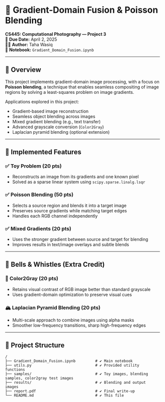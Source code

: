 # 🎨 Gradient-Domain Fusion & Poisson Blending  
**CS445: Computational Photography — Project 3**  
📅 **Due Date:** April 2, 2025  
👨‍💻 **Author:** Taha Wasiq  
📓 **Notebook:** `Gradient_Domain_Fusion.ipynb`

---

## 🧠 Overview

This project implements gradient-domain image processing, with a focus on **Poisson blending**, a technique that enables seamless compositing of image regions by solving a least-squares problem on image gradients.

Applications explored in this project:
- Gradient-based image reconstruction
- Seamless object blending across images
- Mixed gradient blending (e.g., text transfer)
- Advanced grayscale conversion (`Color2Gray`)
- Laplacian pyramid blending (optional extension)

---

## 🧪 Implemented Features

### ✅ Toy Problem (20 pts)
- Reconstructs an image from its gradients and one known pixel
- Solved as a sparse linear system using `scipy.sparse.linalg.lsqr`

### ✅ Poisson Blending (50 pts)
- Selects a source region and blends it into a target image
- Preserves source gradients while matching target edges
- Handles each RGB channel independently

### ✅ Mixed Gradients (20 pts)
- Uses the stronger gradient between source and target for blending
- Improves results in text/image overlays and subtle blends

---

## 🌟 Bells & Whistles (Extra Credit)

### 🖤 Color2Gray (20 pts)
- Retains visual contrast of RGB image better than standard grayscale
- Uses gradient-domain optimization to preserve visual cues

### 🏔 Laplacian Pyramid Blending (20 pts)
- Multi-scale approach to combine images using alpha masks
- Smoother low-frequency transitions, sharp high-frequency edges

---

## 📂 Project Structure

```text
/
├── Gradient_Domain_Fusion.ipynb         # ✔️ Main notebook
├── utils.py                             # ✔️ Provided utility functions
├── samples/                             # ✔️ Toy images, blending samples, color2gray test images
├── results/                             # ✔️ Blending and output images
├── report.pdf                           # ✔️ Final write-up
└── README.md                            # ✔️ This file
